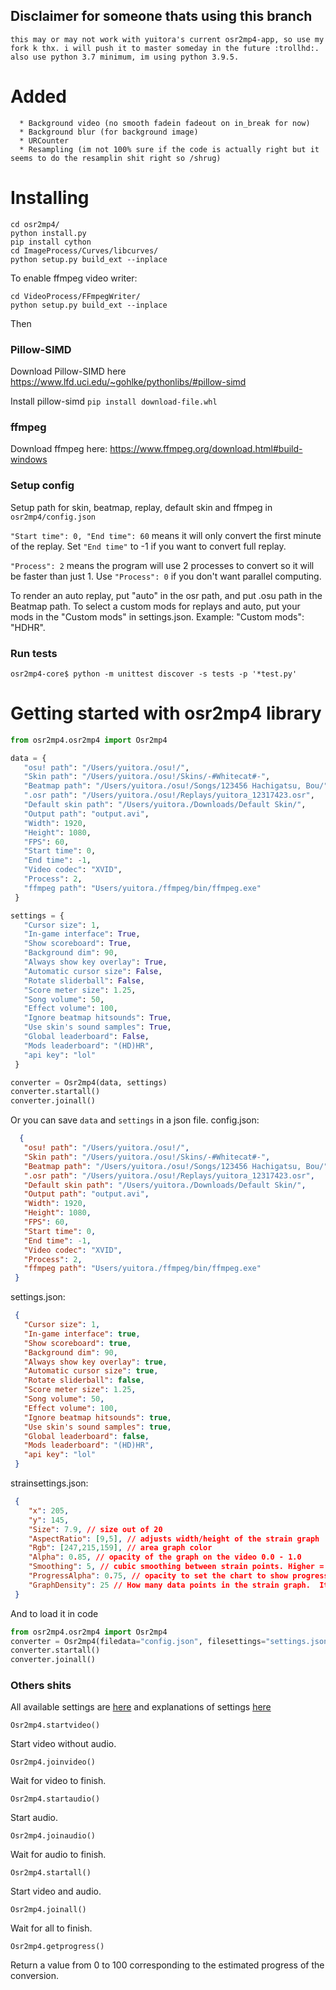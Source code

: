 ## Disclaimer for someone thats using this branch
`
this may or may not work with yuitora's current osr2mp4-app, so use my fork k thx.
i will push it to master someday in the future :trollhd:. 
also use python 3.7 minimum, im using python 3.9.5.
`

# Added
```
  * Background video (no smooth fadein fadeout on in_break for now)
  * Background blur (for background image)
  * URCounter
  * Resampling (im not 100% sure if the code is actually right but it seems to do the resamplin shit right so /shrug)
```


# Installing
```
cd osr2mp4/
python install.py
pip install cython
cd ImageProcess/Curves/libcurves/
python setup.py build_ext --inplace
```

To enable ffmpeg video writer:
```
cd VideoProcess/FFmpegWriter/
python setup.py build_ext --inplace
```


Then

### Pillow-SIMD
Download Pillow-SIMD here
https://www.lfd.uci.edu/~gohlke/pythonlibs/#pillow-simd

Install pillow-simd
`pip install download-file.whl`

### ffmpeg
Download ffmpeg here:
https://www.ffmpeg.org/download.html#build-windows


### Setup config
Setup path for skin, beatmap, replay, default skin and ffmpeg in `osr2mp4/config.json`


`"Start time": 0, "End time": 60` means it will only convert the first minute of the replay.
Set `"End time"` to -1 if you want to convert full replay.

`"Process": 2` means the program will use 2 processes to convert so it will be faster than just 1.
Use `"Process": 0` if you don't want parallel computing.

To render an auto replay, put "auto" in the osr path, and put .osu path in the Beatmap path.
To select a custom mods for replays and auto, put your mods in the "Custom mods" in settings.json. Example: "Custom mods": "HDHR".

### Run tests
```
osr2mp4-core$ python -m unittest discover -s tests -p '*test.py'
```


# Getting started with osr2mp4 library
```python
from osr2mp4.osr2mp4 import Osr2mp4

data = {
   "osu! path": "/Users/yuitora./osu!/",
   "Skin path": "/Users/yuitora./osu!/Skins/-#Whitecat#-",
   "Beatmap path": "/Users/yuitora./osu!/Songs/123456 Hachigatsu, Bou/",
   ".osr path": "/Users/yuitora./osu!/Replays/yuitora_12317423.osr",
   "Default skin path": "/Users/yuitora./Downloads/Default Skin/",
   "Output path": "output.avi",
   "Width": 1920,
   "Height": 1080,
   "FPS": 60,
   "Start time": 0,
   "End time": -1,
   "Video codec": "XVID",
   "Process": 2,
   "ffmpeg path": "Users/yuitora./ffmpeg/bin/ffmpeg.exe"
 }

settings = {
   "Cursor size": 1,
   "In-game interface": True,
   "Show scoreboard": True,
   "Background dim": 90,
   "Always show key overlay": True,
   "Automatic cursor size": False,
   "Rotate sliderball": False,
   "Score meter size": 1.25,
   "Song volume": 50,
   "Effect volume": 100,
   "Ignore beatmap hitsounds": True,
   "Use skin's sound samples": True,
   "Global leaderboard": False,
   "Mods leaderboard": "(HD)HR",
   "api key": "lol"
 }

converter = Osr2mp4(data, settings)
converter.startall()
converter.joinall()
```
 
 Or you can save `data` and `settings` in a json file.
 config.json:
```json
  {
   "osu! path": "/Users/yuitora./osu!/",
   "Skin path": "/Users/yuitora./osu!/Skins/-#Whitecat#-",
   "Beatmap path": "/Users/yuitora./osu!/Songs/123456 Hachigatsu, Bou/",
   ".osr path": "/Users/yuitora./osu!/Replays/yuitora_12317423.osr",
   "Default skin path": "/Users/yuitora./Downloads/Default Skin/",
   "Output path": "output.avi",
   "Width": 1920,
   "Height": 1080,
   "FPS": 60,
   "Start time": 0,
   "End time": -1,
   "Video codec": "XVID",
   "Process": 2,
   "ffmpeg path": "Users/yuitora./ffmpeg/bin/ffmpeg.exe"
 }
```
 
 settings.json:
```json
 {
   "Cursor size": 1,
   "In-game interface": true,
   "Show scoreboard": true,
   "Background dim": 90,
   "Always show key overlay": true,
   "Automatic cursor size": true,
   "Rotate sliderball": false,
   "Score meter size": 1.25,
   "Song volume": 50,
   "Effect volume": 100,
   "Ignore beatmap hitsounds": true,
   "Use skin's sound samples": true,
   "Global leaderboard": false,
   "Mods leaderboard": "(HD)HR",
   "api key": "lol"
 }
```

strainsettings.json:
```json
 {
    "x": 205,
    "y": 145,
    "Size": 7.9, // size out of 20
    "AspectRatio": [9,5], // adjusts width/height of the strain graph
    "Rgb": [247,215,159], // area graph color
    "Alpha": 0.85, // opacity of the graph on the video 0.0 - 1.0
    "Smoothing": 5, // cubic smoothing between strain points. Higher = smoother. Should be between 1 and 10
    "ProgressAlpha": 0.75, // opacity to set the chart to show progress over time 0.0 - 1.0
    "GraphDensity": 25 // How many data points in the strain graph.  It is scaled to the beatmap time.  Higher = more granular strains, lower = smoother curves. Should be between 5 and 100.
 }
```
 
 And to load it in code
```python
from osr2mp4.osr2mp4 import Osr2mp4
converter = Osr2mp4(filedata="config.json", filesettings="settings.json")
converter.startall()
converter.joinall()
```

 ### Others shits
 All available settings are [here](https://github.com/uyitroa/osr2mp4-core/blob/master/osr2mp4/global_var.py#L6) and explanations of settings [here](https://github.com/uyitroa/osr2mp4-app/blob/master/langs/en/tooltips.json)
 
 
 
 `Osr2mp4.startvideo()`
 
 Start video without audio.
 
 `Osr2mp4.joinvideo()`
 
 Wait for video to finish.
 
 `Osr2mp4.startaudio()`
 
 Start audio.
 
 `Osr2mp4.joinaudio()`
 
 Wait for audio to finish.
 
 `Osr2mp4.startall()`
 
 Start video and audio.
 
 `Osr2mp4.joinall()`
 
 Wait for all to finish.
 
 `Osr2mp4.getprogress()`
 
 Return a value from 0 to 100 corresponding to the estimated progress of the conversion.
